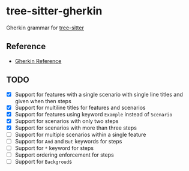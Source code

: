 # tree-sitter-gherkin

Gherkin grammar for [tree-sitter](https://github.com/tree-sitter/tree-sitter)

## Reference

- [Gherkin Reference](https://cucumber.io/docs/gherkin/reference/)

## TODO

- [x] Support for features with a single scenario with single line titles and given when then steps
- [x] Support for multiline titles for features and scenarios
- [x] Support for features using keyword `Example` instead of `Scenario`
- [x] Support for scenarios with only two steps
- [x] Support for scenarios with more than three steps
- [ ] Support for multiple scenarios within a single feature
- [ ] Support for `And` and `But` keywords for steps
- [ ] Support for `*` keyword for steps
- [ ] Support ordering enforcement for steps
- [ ] Support for `Backgroud`s
